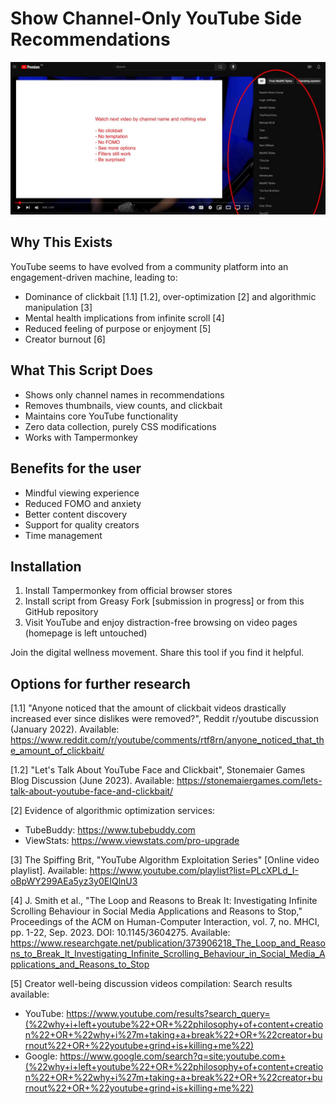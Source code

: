 # Show Channel-Only YouTube Side Recommendations

![Preview of YouTube user script side recommendations improvement](preview.jpg)

## Why This Exists

YouTube seems to have evolved from a community platform into an engagement-driven machine, leading to:

- Dominance of clickbait [1.1] [1.2], over-optimization [2] and algorithmic manipulation [3]
- Mental health implications from infinite scroll [4]
- Reduced feeling of purpose or enjoyment [5]
- Creator burnout [6]

## What This Script Does

- Shows only channel names in recommendations
- Removes thumbnails, view counts, and clickbait
- Maintains core YouTube functionality
- Zero data collection, purely CSS modifications
- Works with Tampermonkey

## Benefits for the user

- Mindful viewing experience
- Reduced FOMO and anxiety
- Better content discovery
- Support for quality creators
- Time management

## Installation

1. Install Tampermonkey from official browser stores
2. Install script from Greasy Fork [submission in progress] or from this GitHub repository
3. Visit YouTube and enjoy distraction-free browsing on video pages (homepage is left untouched)

Join the digital wellness movement. Share this tool if you find it helpful.

## Options for further research

[1.1] "Anyone noticed that the amount of clickbait videos drastically increased ever since dislikes were removed?", Reddit r/youtube discussion (January 2022). Available: https://www.reddit.com/r/youtube/comments/rtf8rn/anyone_noticed_that_the_amount_of_clickbait/

[1.2] "Let's Talk About YouTube Face and Clickbait", Stonemaier Games Blog Discussion (June 2023). Available: https://stonemaiergames.com/lets-talk-about-youtube-face-and-clickbait/

[2] Evidence of algorithmic optimization services:
- TubeBuddy: https://www.tubebuddy.com
- ViewStats: https://www.viewstats.com/pro-upgrade

[3] The Spiffing Brit, "YouTube Algorithm Exploitation Series" [Online video playlist]. Available: https://www.youtube.com/playlist?list=PLcXPLd_I-oBpWY299AEa5yz3y0EIQlnU3

[4] J. Smith et al., "The Loop and Reasons to Break It: Investigating Infinite Scrolling Behaviour in Social Media Applications and Reasons to Stop," Proceedings of the ACM on Human-Computer Interaction, vol. 7, no. MHCI, pp. 1-22, Sep. 2023. DOI: 10.1145/3604275. Available: https://www.researchgate.net/publication/373906218_The_Loop_and_Reasons_to_Break_It_Investigating_Infinite_Scrolling_Behaviour_in_Social_Media_Applications_and_Reasons_to_Stop

[5] Creator well-being discussion videos compilation:
Search results available:
- YouTube: https://www.youtube.com/results?search_query=(%22why+i+left+youtube%22+OR+%22philosophy+of+content+creation%22+OR+%22why+i%27m+taking+a+break%22+OR+%22creator+burnout%22+OR+%22youtube+grind+is+killing+me%22)
- Google: https://www.google.com/search?q=site:youtube.com+(%22why+i+left+youtube%22+OR+%22philosophy+of+content+creation%22+OR+%22why+i%27m+taking+a+break%22+OR+%22creator+burnout%22+OR+%22youtube+grind+is+killing+me%22)
